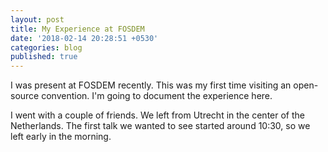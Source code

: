 ```yaml
---
layout: post
title: My Experience at FOSDEM
date: '2018-02-14 20:28:51 +0530'
categories: blog
published: true
---
```

I was present at FOSDEM recently. This was my first time visiting an open-source convention. I'm going to document the experience here.

I went with a couple of friends. We left from Utrecht in the center of the Netherlands. The first talk we wanted to see started around 10:30, so we left early in the morning. 